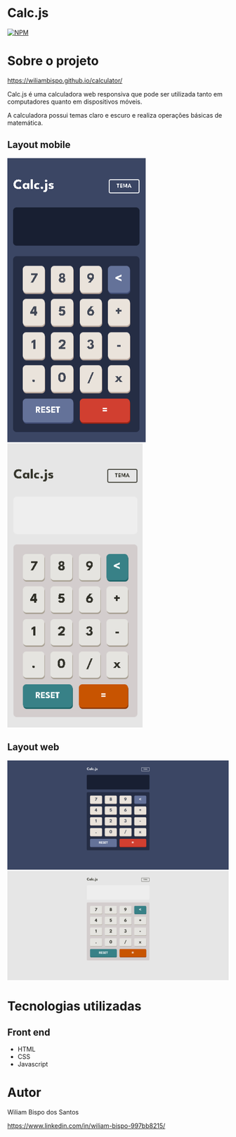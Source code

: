 # Calc.js
[![NPM](https://img.shields.io/npm/l/react)](https://github.com/WiliamBispo/calculator/blob/main/LICENSE) 

# Sobre o projeto

https://wiliambispo.github.io/calculator/

Calc.js é uma calculadora web responsiva que pode ser utilizada tanto em computadores quanto em dispositivos móveis.

A calculadora possui temas claro e escuro e realiza operações básicas de matemática.

## Layout mobile
<img src="/assets/mobile-escuro.png" height="645px"> <img src="/assets/mobile-claro.png" height="645px">

## Layout web
<img src="/assets/web-escuro.png">

<img src="/assets/web-claro.png">

# Tecnologias utilizadas
## Front end
- HTML
- CSS
- Javascript

# Autor

Wiliam Bispo dos Santos

https://www.linkedin.com/in/wiliam-bispo-997bb8215/
